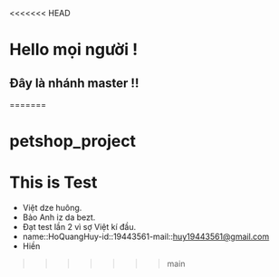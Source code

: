 <<<<<<< HEAD
# Hello mọi người !
## Đây là nhánh master !!
=======
# petshop_project

# This is Test

- Việt dze huông.
- Bảo Anh iz da bezt.
- Đạt test lần 2 vì sợ Việt kí đầu.
- name::HoQuangHuy-id::19443561-mail::huy19443561@gmail.com
- Hiền
>>>>>>> main
